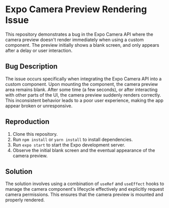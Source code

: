 # Expo Camera Preview Rendering Issue

This repository demonstrates a bug in the Expo Camera API where the camera preview doesn't render immediately when using a custom component. The preview initially shows a blank screen, and only appears after a delay or user interaction.

## Bug Description
The issue occurs specifically when integrating the Expo Camera API into a custom component. Upon mounting the component, the camera preview area remains blank. After some time (a few seconds), or after interacting with other parts of the UI, the camera preview suddenly renders correctly. This inconsistent behavior leads to a poor user experience, making the app appear broken or unresponsive.

## Reproduction
1. Clone this repository.
2. Run `npm install` or `yarn install` to install dependencies.
3. Run `expo start` to start the Expo development server.
4. Observe the initial blank screen and the eventual appearance of the camera preview.

## Solution
The solution involves using a combination of `useRef` and `useEffect` hooks to manage the camera component's lifecycle effectively and explicitly request camera permissions. This ensures that the camera preview is mounted and properly rendered.